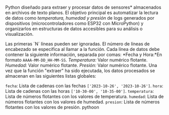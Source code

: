 Python diseñado para extraer y procesar datos de sensores* almacenados en archivos de texto planos. El objetivo principal es automatizar la lectura de datos como *temperatura, humedad y presión* de logs generados por dispositivos (microcontroladores como ESP32 con MicroPython) y organizarlos en estructuras de datos accesibles para su análisis o visualización.

Las primeras ´N´ líneas pueden ser ignoradas. El número de líneas de encabezado se especifica al llamar a la función.
Cada línea de datos debe contener la siguiente información, separada por comas:
*Fecha y Hora:*En formato `AAAA-MM-DD_HH-MM-SS`.
*Temperatura:* Valor numérico flotante.
*Humedad:* Valor numérico flotante.
*Presión:* Valor numérico flotante.
Una vez que la función "extraer" ha sido ejecutada, los datos procesados se almacenan en las siguientes listas globales:

`fecha`: Lista de cadenas con las fechas `['2023-10-26', '2023-10-26']`.
`hora`: Lista de cadenas con las horas  `['10-30-00', '10-35-00']`.
`temperatura`: Lista de números flotantes con los valores de temperatura.
`humedad`: Lista de números flotantes con los valores de humedad.
`presion`: Lista de números flotantes con los valores de presión.
pythoon
